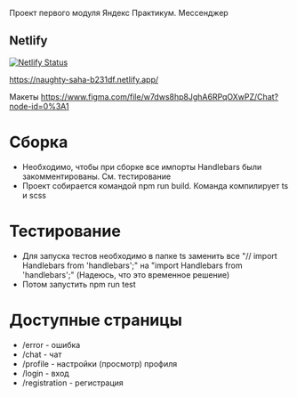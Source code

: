 Проект первого модуля Яндекс Практикум. Мессенджер

## Netlify

[![Netlify Status](https://api.netlify.com/api/v1/badges/f5354633-b55f-4899-adcb-100b7fcb2bc2/deploy-status)](https://app.netlify.com/sites/naughty-saha-b231df/deploys)

https://naughty-saha-b231df.netlify.app/

Макеты https://www.figma.com/file/w7dws8hp8JghA6RPqOXwPZ/Chat?node-id=0%3A1

# Сборка
* Необходимо, чтобы при сборке все импорты Handlebars были закомментированы. См. тестирование
* Проект собирается командой npm run build. Команда компилирует ts и scss

# Тестирование
* Для запуска тестов необходимо в папке ts заменить все "// import Handlebars from 'handlebars';" на "import Handlebars from 'handlebars';" (Надеюсь, что это временное решение)
* Потом запустить npm run test

# Доступные страницы
* /error - ошибка
* /chat - чат
* /profile - настройки (просмотр) профиля
* /login - вход
* /registration - регистрация